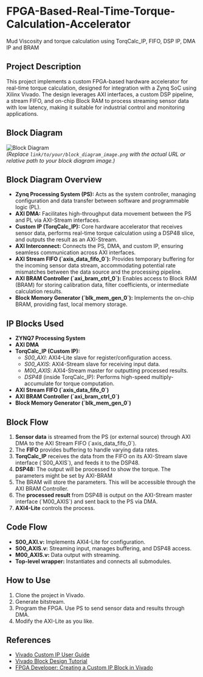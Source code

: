 # FPGA-Based-Real-Time-Torque-Calculation-Accelerator
Mud Viscosity and torque calculation using TorqCalc_IP, FIFO, DSP IP, DMA IP and BRAM

## Project Description

This project implements a custom FPGA-based hardware accelerator for real-time torque calculation, designed for integration with a Zynq SoC using Xilinx Vivado. The design leverages AXI interfaces, a custom DSP pipeline, a stream FIFO, and on-chip Block RAM to process streaming sensor data with low latency, making it suitable for industrial control and monitoring applications.

## Block Diagram

![Block Diagram](link/to/your/block_diagram_image.png)  
*(Replace `link/to/your/block_diagram_image.png` with the actual URL or relative path to your block diagram image.)*

## Block Diagram Overview

-   **Zynq Processing System (PS):** Acts as the system controller, managing configuration and data transfer between software and programmable logic (PL).
-   **AXI DMA:** Facilitates high-throughput data movement between the PS and PL via AXI-Stream interfaces.
-   **Custom IP (TorqCalc\_IP):** Core hardware accelerator that receives sensor data, performs real-time torque calculation using a DSP48 slice, and outputs the result as an AXI-Stream.
-   **AXI Interconnect:** Connects the PS, DMA, and custom IP, ensuring seamless communication across AXI interfaces.
-   **AXI Stream FIFO (\`axis\_data\_fifo\_0\`):** Provides temporary buffering for the incoming sensor data stream, accommodating potential rate mismatches between the data source and the processing pipeline.
-   **AXI BRAM Controller (\`axi\_bram\_ctrl\_0\`):** Enables access to Block RAM (BRAM) for storing calibration data, filter coefficients, or intermediate calculation results.
-   **Block Memory Generator (\`blk\_mem\_gen\_0\`):** Implements the on-chip BRAM, providing fast, local memory storage.

## IP Blocks Used

-   **ZYNQ7 Processing System**
-   **AXI DMA**
-   **TorqCalc\_IP (Custom IP):**
    -   *S00\_AXI*: AXI4-Lite slave for register/configuration access.
    -   *S00\_AXIS*: AXI4-Stream slave for receiving input data.
    -   *M00\_AXIS*: AXI4-Stream master for outputting processed results.
    -   *DSP48* (inside TorqCalc\_IP): Performs high-speed multiply-accumulate for torque computation.
-   **AXI Stream FIFO (\`axis\_data\_fifo\_0\`)**
-   **AXI BRAM Controller (\`axi\_bram\_ctrl\_0\`)**
-   **Block Memory Generator (\`blk\_mem\_gen\_0\`)**

## Block Flow

1.  **Sensor data** is streamed from the PS (or external source) through AXI DMA to the AXI Stream FIFO (\`axis\_data\_fifo\_0\`).
2.  The **FIFO** provides buffering to handle varying data rates.
3.  **TorqCalc\_IP** receives the data from the FIFO on its AXI-Stream slave interface (\`S00\_AXIS\`), and feeds it to the DSP48.
4.  **DSP48:** The output will be processed to show the torque. The parameters might be set by AXI-BRAM
5.  The BRAM will store the parameters. This will be accessible through the AXI BRAM Controller.
6.  The **processed result** from DSP48 is output on the AXI-Stream master interface (\`M00\_AXIS\`) and sent back to the PS via DMA.
7.  **AXI4-Lite** controls the process.

## Code Flow

-   **S00\_AXI.v:** Implements AXI4-Lite for configuration.
-   **S00\_AXIS.v:** Streaming input, manages buffering, and DSP48 access.
-   **M00\_AXIS.v:** Data output with streaming.
-   **Top-level wrapper:** Instantiates and connects all submodules.

## How to Use

1.  Clone the project in Vivado.
2.  Generate bitstream.
3.  Program the FPGA. Use PS to send sensor data and results through DMA.
4.  Modify the AXI-Lite as you like.

## References

*   [Vivado Custom IP User Guide](https://www.xilinx.com/support/documents/sw_manuals/xilinx2022_1/ug1118-vivado-creating-packaging-custom-ip.pdf)
*   [Vivado Block Design Tutorial](https://www.xilinx.com/support/documents/sw_manuals/xilinx2021_2/ug1119-vivado-creating-packaging-ip-tutorial.pdf)
*   [FPGA Developer: Creating a Custom IP Block in Vivado](https://www.fpgadeveloper.com/2014/08/creating-a-custom-ip-block-in-vivado.html/)
